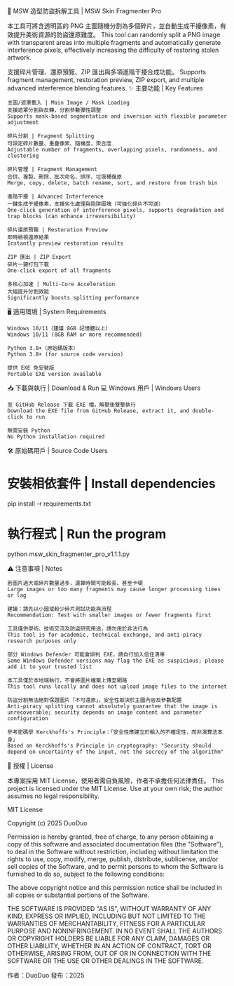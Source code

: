 🎨 MSW 造型防盜拆解工具 | MSW Skin Fragmenter Pro

本工具可將含透明區的 PNG 主圖隨機分割為多個碎片，並自動生成干擾像素，有效提升美術資源的防盜還原難度。
This tool can randomly split a PNG image with transparent areas into multiple fragments and automatically generate interference pixels, effectively increasing the difficulty of restoring stolen artwork.

支援碎片管理、還原預覽、ZIP 匯出與多項進階干擾合成功能。
Supports fragment management, restoration preview, ZIP export, and multiple advanced interference blending features.
✨ 主要功能 | Key Features

    主圖/遮罩載入 | Main Image / Mask Loading
    支援遮罩分割與反轉，分割參數彈性調整
    Supports mask-based segmentation and inversion with flexible parameter adjustment

    碎片分割 | Fragment Splitting
    可設定碎片數量、重疊像素、隨機度、聚合度
    Adjustable number of fragments, overlapping pixels, randomness, and clustering

    碎片管理 | Fragment Management
    合併、複製、刪除、批次命名、排序、垃圾桶復原
    Merge, copy, delete, batch rename, sort, and restore from trash bin

    進階干擾 | Advanced Interference
    一鍵生成干擾像素，支援劣化處理與陷阱圖塊（可強化碎片不可逆）
    One-click generation of interference pixels, supports degradation and trap blocks (can enhance irreversibility)

    碎片還原預覽 | Restoration Preview
    即時檢視還原結果
    Instantly preview restoration results

    ZIP 匯出 | ZIP Export
    碎片一鍵打包下載
    One-click export of all fragments

    多核心加速 | Multi-Core Acceleration
    大幅提升分割效能
    Significantly boosts splitting performance

🖥 適用環境 | System Requirements

    Windows 10/11（建議 8GB 記憶體以上）
    Windows 10/11 (8GB RAM or more recommended)

    Python 3.8+（原始碼版本）
    Python 3.8+ (for source code version)

    提供 EXE 免安裝版
    Portable EXE version available

📥 下載與執行 | Download & Run
💻 Windows 用戶 | Windows Users

    至 GitHub Release 下載 EXE 檔，解壓後雙擊執行
    Download the EXE file from GitHub Release, extract it, and double-click to run

    無需安裝 Python
    No Python installation required

🛠 原始碼用戶 | Source Code Users

# 安裝相依套件 | Install dependencies
pip install -r requirements.txt

# 執行程式 | Run the program
python msw_skin_fragmenter_pro_v1.1.1.py

⚠ 注意事項 | Notes

    若圖片過大或碎片數量過多，運算時間可能較長、甚至卡頓
    Large images or too many fragments may cause longer processing times or lag

    建議：請先以小圖或較少碎片測試功能與流程
    Recommendation: Test with smaller images or fewer fragments first

    工具僅供學術、技術交流及防盜研究用途，請勿用於非法行為
    This tool is for academic, technical exchange, and anti-piracy research purposes only

    部分 Windows Defender 可能會誤判 EXE，請自行加入信任清單
    Some Windows Defender versions may flag the EXE as suspicious; please add it to your trusted list

    本工具僅於本地端執行，不會將圖片檔案上傳至網路
    This tool runs locally and does not upload image files to the internet

    防盜分割無法絕對保證圖片「不可還原」，安全性取決於主圖內容及參數配置
    Anti-piracy splitting cannot absolutely guarantee that the image is unrecoverable; security depends on image content and parameter configuration

    參考密碼學 Kerckhoffs's Principle：「安全性應建立於輸入的不確定性，而非演算法本身」
    Based on Kerckhoffs's Principle in cryptography: "Security should depend on uncertainty of the input, not the secrecy of the algorithm"


📜 授權 | License

本專案採用 MIT License，使用者需自負風險，作者不承擔任何法律責任。
This project is licensed under the MIT License. Use at your own risk; the author assumes no legal responsibility.

MIT License

Copyright (c) 2025 DuoDuo

Permission is hereby granted, free of charge, to any person obtaining a copy
of this software and associated documentation files (the "Software"), to deal
in the Software without restriction, including without limitation the rights
to use, copy, modify, merge, publish, distribute, sublicense, and/or sell
copies of the Software, and to permit persons to whom the Software is
furnished to do so, subject to the following conditions:

The above copyright notice and this permission notice shall be included in all
copies or substantial portions of the Software.

THE SOFTWARE IS PROVIDED "AS IS", WITHOUT WARRANTY OF ANY KIND, EXPRESS OR
IMPLIED, INCLUDING BUT NOT LIMITED TO THE WARRANTIES OF MERCHANTABILITY,
FITNESS FOR A PARTICULAR PURPOSE AND NONINFRINGEMENT. IN NO EVENT SHALL THE
AUTHORS OR COPYRIGHT HOLDERS BE LIABLE FOR ANY CLAIM, DAMAGES OR OTHER
LIABILITY, WHETHER IN AN ACTION OF CONTRACT, TORT OR OTHERWISE, ARISING FROM,
OUT OF OR IN CONNECTION WITH THE SOFTWARE OR THE USE OR OTHER DEALINGS IN THE
SOFTWARE.

作者：DuoDuo
發布：2025
